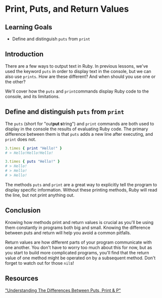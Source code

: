 # Print, Puts, and Return Values

## Learning Goals

- Define and distinguish `puts` from `print`

## Introduction

There are a few ways to output text in Ruby. In previous lessons, we've used the
keyword `puts` in order to display text in the console, but we can also use
`prints`. How are these different? And when should you use one or the other?

We'll cover how the `puts` and `print`commands display Ruby code to the console,
and its limitations.

## Define and distinguish `puts` from `print`

The `puts` (short for "out**put s**tring") and `print` commands are both used to
display in the console the results of evaluating Ruby code. The primary
difference between them is that `puts` adds a new line after executing, and
`print` does not.

```ruby
3.times { print "Hello!" }
# > Hello!Hello!Hello!

3.times { puts "Hello!" }
# > Hello!
# > Hello!
# > Hello!
```

The methods `puts` and `print` are a great way to explicitly tell the program to
display specific information. Without these printing methods, Ruby will read the
line, but not print anything out. 

## Conclusion

Knowing how methods print and return values is crucial as you'll be using them
constantly in programs both big and small. Knowing the difference between puts
and return will help you avoid a common pitfalls.

Return values are how different parts of your program communicate with one
another. You don't have to worry too much about this for now, but as you start
to build more complicated programs, you'll find that the return value of one
method might be operated on by a subsequent method. Don't forget to watch out
for those `nil`s!

## Resources
["Understanding The Differences Between Puts, Print & P"](https://www.rubyguides.com/2018/10/puts-vs-print/)
